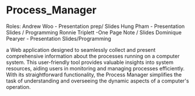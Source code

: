# Process_Manager
Roles:
Andrew Woo - Presentation prep/ Slides
Hung Pham - Presentation Slides / Programming
Ronnie Triplett -One Page Note / Slides
Dominique Pearyer - Presentation Slides/Programming


 a Web application designed to seamlessly collect and present comprehensive information about the processes running on a computer system. This user-friendly tool provides valuable insights into system resources, aiding users in monitoring and managing processes efficiently. With its straightforward functionality, the Process Manager simplifies the task of understanding and overseeing the dynamic aspects of a computer's operation.
